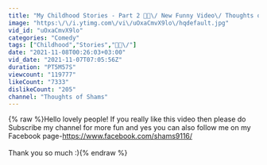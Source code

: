 ```yaml
---
title: "My Childhood Stories - Part 2 🤪🤣\/ New Funny Video\/ Thoughts of Shams"
image: "https:\/\/i.ytimg.com\/vi\/uOxaCmvX9lo\/hqdefault.jpg"
vid_id: "uOxaCmvX9lo"
categories: "Comedy"
tags: ["Childhood","Stories","🤪🤣\/"]
date: "2021-11-08T00:26:03+03:00"
vid_date: "2021-11-07T07:05:56Z"
duration: "PT5M57S"
viewcount: "119777"
likeCount: "7333"
dislikeCount: "205"
channel: "Thoughts of Shams"
---
```

{% raw %}Hello lovely people! If you really like this video then please do Subscribe my channel for more fun and yes you can also follow me on my Facebook page-<a rel="nofollow" target="blank" href="https://www.facebook.com/shams9116/">https://www.facebook.com/shams9116/</a><br /><br />Thank you so much :){% endraw %}
